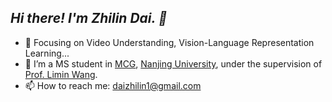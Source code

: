 <!--
**Recursiondzl/Recursiondzl** is a ✨ _special_ ✨ repository because its `README.md` (this file) appears on your GitHub profile.

Here are some ideas to get you started:

- 🔭 I’m currently working on ...
- 🌱 I’m currently learning ...
- 👯 I’m looking to collaborate on ...
- 🤔 I’m looking for help with ...
- 💬 Ask me about ...
- 📫 How to reach me: ...
- 😄 Pronouns: ...
- ⚡ Fun fact: ...
-->

<h2><em> Hi there! I'm Zhilin Dai. 👋 </em></h2>

- :orange_book: Focusing on Video Understanding, Vision-Language Representation Learning...
- 🌱 I’m a MS student in [MCG](http://mcg.nju.edu.cn/index.html), [Nanjing University](https://cs.nju.edu.cn/), under the supervision of [Prof. Limin Wang](http://wanglimin.github.io/).
- 📫 How to reach me: daizhilin1@gmail.com

